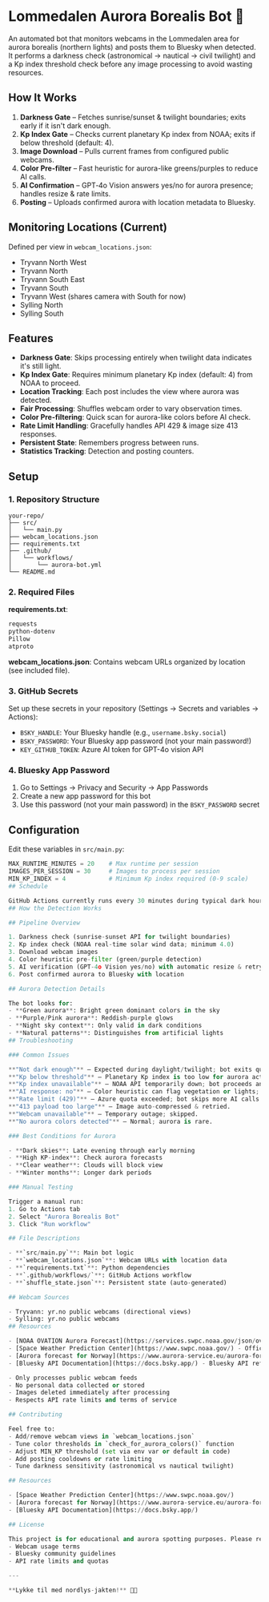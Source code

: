 # Lommedalen Aurora Borealis Bot 🌌

An automated bot that monitors webcams in the Lommedalen area for aurora borealis (northern lights) and posts them to Bluesky when detected. It performs a darkness check (astronomical → nautical → civil twilight) and a Kp index threshold check before any image processing to avoid wasting resources.

## How It Works

1. **Darkness Gate** – Fetches sunrise/sunset & twilight boundaries; exits early if it isn't dark enough.
2. **Kp Index Gate** – Checks current planetary Kp index from NOAA; exits if below threshold (default: 4).
3. **Image Download** – Pulls current frames from configured public webcams.
4. **Color Pre-filter** – Fast heuristic for aurora-like greens/purples to reduce AI calls.
5. **AI Confirmation** – GPT‑4o Vision answers yes/no for aurora presence; handles resize & rate limits.
6. **Posting** – Uploads confirmed aurora with location metadata to Bluesky.

## Monitoring Locations (Current)

Defined per view in `webcam_locations.json`:
- Tryvann North West
- Tryvann North
- Tryvann South East
- Tryvann South
- Tryvann West (shares camera with South for now)
- Sylling North
- Sylling South

## Features

- **Darkness Gate**: Skips processing entirely when twilight data indicates it's still light.
- **Kp Index Gate**: Requires minimum planetary Kp index (default: 4) from NOAA to proceed.
- **Location Tracking**: Each post includes the view where aurora was detected.
- **Fair Processing**: Shuffles webcam order to vary observation times.
- **Color Pre-filtering**: Quick scan for aurora-like colors before AI check.
- **Rate Limit Handling**: Gracefully handles API 429 & image size 413 responses.
- **Persistent State**: Remembers progress between runs.
- **Statistics Tracking**: Detection and posting counters.

## Setup

### 1. Repository Structure
```
your-repo/
├── src/
│   └── main.py
├── webcam_locations.json
├── requirements.txt
├── .github/
│   └── workflows/
│       └── aurora-bot.yml
└── README.md
```

### 2. Required Files

**requirements.txt**:
```txt
requests
python-dotenv
Pillow
atproto
```

**webcam_locations.json**:
Contains webcam URLs organized by location (see included file).

### 3. GitHub Secrets

Set up these secrets in your repository (Settings → Secrets and variables → Actions):

- `BSKY_HANDLE`: Your Bluesky handle (e.g., `username.bsky.social`)
- `BSKY_PASSWORD`: Your Bluesky app password (not your main password!)
- `KEY_GITHUB_TOKEN`: Azure AI token for GPT-4o vision API

### 4. Bluesky App Password

1. Go to Settings → Privacy and Security → App Passwords
2. Create a new app password for this bot
3. Use this password (not your main password) in the `BSKY_PASSWORD` secret

## Configuration

Edit these variables in `src/main.py`:

```python
MAX_RUNTIME_MINUTES = 20    # Max runtime per session
IMAGES_PER_SESSION = 30     # Images to process per session
MIN_KP_INDEX = 4            # Minimum Kp index required (0-9 scale)
## Schedule

GitHub Actions currently runs every 30 minutes during typical dark hours. Because the code now performs a dynamic darkness check, you can optionally widen the cron schedule (e.g. run 24/7) and rely on fast early exits.
## How the Detection Works

## Pipeline Overview

1. Darkness check (sunrise-sunset API for twilight boundaries)
2. Kp index check (NOAA real-time solar wind data; minimum 4.0)
3. Download webcam images
4. Color heuristic pre-filter (green/purple detection)
5. AI verification (GPT-4o Vision yes/no) with automatic resize & retry
6. Post confirmed aurora to Bluesky with location

## Aurora Detection Details

The bot looks for:
- **Green aurora**: Bright green dominant colors in the sky
- **Purple/Pink aurora**: Reddish-purple glows
- **Night sky context**: Only valid in dark conditions
- **Natural patterns**: Distinguishes from artificial lights
## Troubleshooting

### Common Issues

**"Not dark enough"** – Expected during daylight/twilight; bot exits quickly.
**"Kp below threshold"** – Planetary Kp index is too low for aurora activity; bot exits to save resources.
**"Kp index unavailable"** – NOAA API temporarily down; bot proceeds anyway (fail-open).
**"AI response: no"** – Color heuristic can flag vegetation or lights; AI filter reduces false positives.
**"Rate limit (429)"** – Azure quota exceeded; bot skips more AI calls until next run.
**"413 payload too large"** – Image auto-compressed & retried.
**"Webcam unavailable"** – Temporary outage; skipped.
**"No aurora colors detected"** – Normal; aurora is rare.

### Best Conditions for Aurora

- **Dark skies**: Late evening through early morning
- **High KP-index**: Check aurora forecasts
- **Clear weather**: Clouds will block view
- **Winter months**: Longer dark periods

### Manual Testing

Trigger a manual run:
1. Go to Actions tab
2. Select "Aurora Borealis Bot"
3. Click "Run workflow"

## File Descriptions

- **`src/main.py`**: Main bot logic
- **`webcam_locations.json`**: Webcam URLs with location data
- **`requirements.txt`**: Python dependencies
- **`.github/workflows/`**: GitHub Actions workflow
- **`shuffle_state.json`**: Persistent state (auto-generated)

## Webcam Sources

- Tryvann: yr.no public webcams (directional views)
- Sylling: yr.no public webcams
## Resources

- [NOAA OVATION Aurora Forecast](https://services.swpc.noaa.gov/json/ovation_aurora_latest.json) - Real-time data used by the bot
- [Space Weather Prediction Center](https://www.swpc.noaa.gov/) - Official NOAA space weather site
- [Aurora forecast for Norway](https://www.aurora-service.eu/aurora-forecast/) - Additional forecast source
- [Bluesky API Documentation](https://docs.bsky.app/) - Bluesky API reference

- Only processes public webcam feeds
- No personal data collected or stored
- Images deleted immediately after processing
- Respects API rate limits and terms of service

## Contributing

Feel free to:
- Add/remove webcam views in `webcam_locations.json`
- Tune color thresholds in `check_for_aurora_colors()` function
- Adjust MIN_KP threshold (set via env var or default in code)
- Add posting cooldowns or rate limiting
- Tune darkness sensitivity (astronomical vs nautical twilight)

## Resources

- [Space Weather Prediction Center](https://www.swpc.noaa.gov/)
- [Aurora forecast for Norway](https://www.aurora-service.eu/aurora-forecast/)
- [Bluesky API Documentation](https://docs.bsky.app/)

## License

This project is for educational and aurora spotting purposes. Please respect:
- Webcam usage terms
- Bluesky community guidelines
- API rate limits and quotas

---

**Lykke til med nordlys-jakten!** 🌌✨
